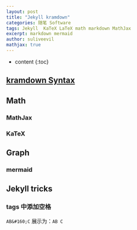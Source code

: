 ```yaml
---
layout: post
title: "Jekyll kramdown"
categories: 随笔 Software
tags: Jekyll  KaTeX LaTeX math markdown MathJax
excerpt: markdown mermaid
author: suliveevil
mathjax: true
---
```


* content
{:toc}

## [kramdown Syntax](https://kramdown.gettalong.org/syntax.html)


## Math

### MathJax

### KaTeX

## Graph

### mermaid


## Jekyll tricks

### tags 中添加空格


`AB&#160;C` 展示为：`AB C`



